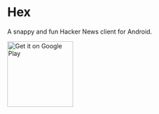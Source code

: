 # Hex

A snappy and fun Hacker News client for Android.

<a href="https://play.google.com/store/apps/details?id=com.hexforhn.hex"><img src="https://play.google.com/intl/en_us/badges/images/generic/en-play-badge.png" width="150" alt="Get it on Google Play"></a>
